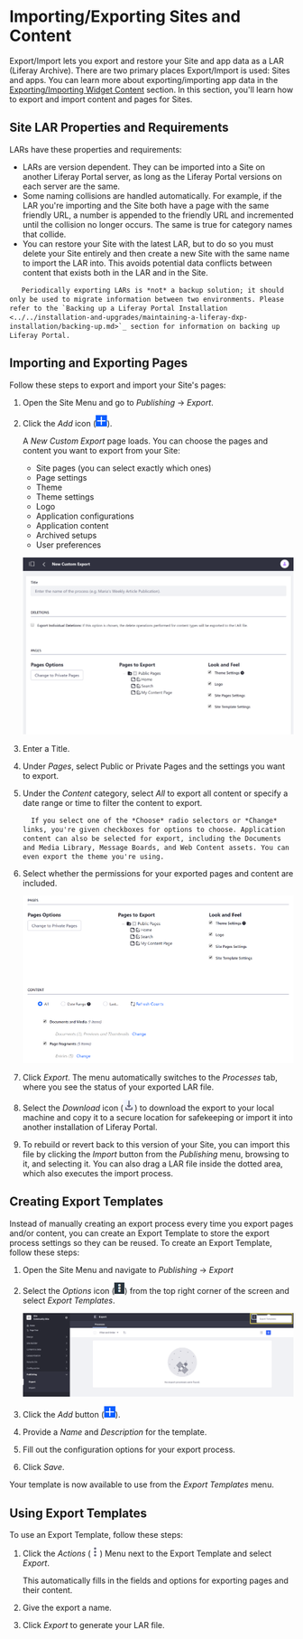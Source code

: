 # Importing/Exporting Sites and Content

Export/Import lets you export and restore your Site and app data as a LAR (Liferay Archive). There are two primary places Export/Import is used: Sites and apps. You can learn more about exporting/importing app data in the [Exporting/Importing Widget Content]() <!-- TODO: Fix link --> section. In this section, you'll learn how to export and import content and pages for Sites.

## Site LAR Properties and Requirements

LARs have these properties and requirements:

* LARs are version dependent. They can be imported into a Site on another Liferay Portal server, as long as the Liferay Portal versions on each server are the same.
* Some naming collisions are handled automatically. For example, if the LAR you're importing and the Site both have a page with the same friendly URL, a number is appended to the friendly URL and incremented until the collision no longer occurs. The same is true for category names that collide.
* You can restore your Site with the latest LAR, but to do so you must delete your Site entirely and then create a new Site with the same name to import the LAR into. This avoids potential data conflicts between content that exists both in the LAR and in the Site.

```note::
   Periodically exporting LARs is *not* a backup solution; it should only be used to migrate information between two environments. Please refer to the `Backing up a Liferay Portal Installation <../../installation-and-upgrades/maintaining-a-liferay-dxp-installation/backing-up.md>`_ section for information on backing up Liferay Portal.
```

## Importing and Exporting Pages

Follow these steps to export and import your Site's pages:

1. Open the Site Menu and go to *Publishing* &rarr; *Export*.

1. Click the *Add* icon (![Add icon](../../images/icon-add.png)).

    A *New Custom Export* page loads. You can choose the pages and content you want to export from your Site:

    * Site pages (you can select exactly which ones)
    * Page settings
    * Theme
    * Theme settings
    * Logo
    * Application configurations
    * Application content
    * Archived setups
    * User preferences

    ![Create a New Custom Export to specify what to export from your Site.](./importing-exporting-pages-and-content/images/01.png)

1. Enter a Title.

1. Under *Pages*, select Public or Private Pages and the settings you want to export.

1. Under the *Content* category, select *All* to export all content or specify a date range or time to filter the content to export.

    ```note::
      If you select one of the *Choose* radio selectors or *Change* links, you're given checkboxes for options to choose. Application content can also be selected for export, including the Documents and Media Library, Message Boards, and Web Content assets. You can even export the theme you're using.
    ```

1. Select whether the permissions for your exported pages and content are included.

    ![You can configure your export options manually by selecting pages, content, and permissions.](./importing-exporting-pages-and-content/images/02.png)

1. Click *Export*. The menu automatically switches to the *Processes* tab, where you see the status of your exported LAR file.

1. Select the *Download* icon (![Download](../../images/icon-download.png)) to download the export to your local machine and copy it to a secure location for safekeeping or import it into another installation of Liferay Portal.

1. To rebuild or revert back to this version of your Site, you can import this file by clicking the *Import* button from the *Publishing* menu, browsing to it, and selecting it. You can also drag a LAR file inside the dotted area, which also executes the import process.

## Creating Export Templates

Instead of manually creating an export process every time you export pages and/or content, you can create an Export Template to store the export process settings so they can be reused. To create an Export Template, follow these steps:

1. Open the Site Menu and navigate to *Publishing* &rarr; *Export*

1. Select the *Options* icon (![Options](../../images/icon-options.png)) from the top right corner of the screen and select *Export Templates*.

    ![You can create Export Templates to store export process settings.](./importing-exporting-pages-and-content/images/03.png)

1. Click the *Add* button (![Add Export Template](../../images/icon-add.png)).

1. Provide a *Name* and *Description* for the template.

1. Fill out the configuration options for your export process.

1. Click *Save*.

Your template is now available to use from the *Export Templates* menu.

## Using Export Templates

To use an Export Template, follow these steps:

1. Click the *Actions* (![Actions](../../images/icon-actions.png)) Menu next to the Export Template and select *Export*.

    This automatically fills in the fields and options for exporting pages and their content.

1. Give the export a name.

1. Click *Export* to generate your LAR file.
